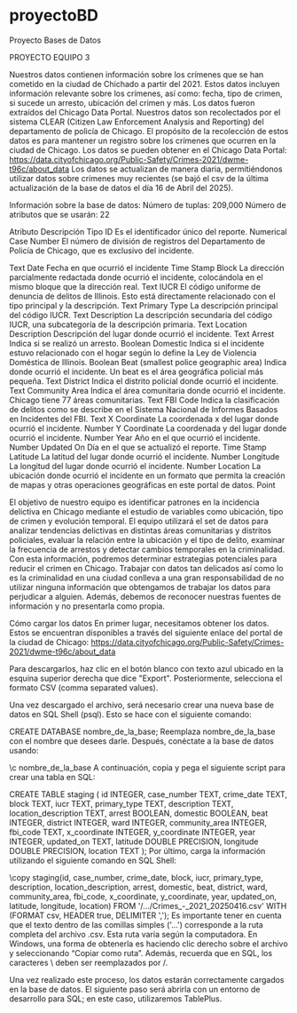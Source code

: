 # proyectoBD
Proyecto Bases de Datos

PROYECTO EQUIPO 3

Nuestros datos contienen información sobre los crímenes que se han cometido en la ciudad de Chichado a partir del 2021. Estos datos incluyen información relevante sobre los crímenes, así como: fecha, tipo de crimen, si sucede un arresto, ubicación del crimen y más. Los datos fueron extraídos del Chicago Data Portal.
	Nuestros datos son recolectados por el sistema CLEAR (Citizen Law Enforcement Analysis and Reporting) del departamento de policía de Chicago. El propósito de la recolección de estos datos es para mantener un registro sobre los crímenes que ocurren en la ciudad de Chicago. Los datos se pueden obtener en el Chicago Data Portal: https://data.cityofchicago.org/Public-Safety/Crimes-2021/dwme-t96c/about_data
Los datos se actualizan de manera diaria, permitiéndonos utilizar datos sobre crímenes muy recientes (se bajó el csv de la última actualización de la base de datos el día 16 de Abril del 2025). 

Información sobre la base de datos:
Número de tuplas: 209,000
Número de atributos que se usarán: 22

Atributo
Descripción
Tipo
ID
Es el identificador único del reporte.
Numerical
Case Number
El número de división de registros del Departamento de Policía de Chicago, que es exclusivo del incidente.


Text
Date
Fecha en que ocurrió el incidente
Time Stamp
Block
La dirección parcialmente redactada donde ocurrió el incidente, colocándola en el mismo bloque que la dirección real.
Text
IUCR
El código uniforme de denuncia de delitos de Illinois. Esto está directamente relacionado con el tipo principal y la descripción.
Text
Primary Type
La descripción principal del código IUCR.
Text
Description
La descripción secundaria del código IUCR, una subcategoría de la descripción primaria.
Text
Location Description
Descripción del lugar donde ocurrió el incidente.
Text
Arrest
Indica si se realizó un arresto.
Boolean
Domestic
Indica si el incidente estuvo relacionado con el hogar según lo define la Ley de Violencia Doméstica de Illinois.
Boolean
Beat (smallest police geographic area)
Indica donde ocurrió el incidente. Un beat es el área geográfica policial más pequeña.
Text
District
Indica el distrito policial donde ocurrió el incidente.
Text
Community Area
Indica el área comunitaria donde ocurrió el incidente. Chicago tiene 77 áreas comunitarias.
Text
FBI Code
Indica la clasificación de delitos como se describe en el Sistema Nacional de Informes Basados ​​en Incidentes del FBI.
Text
X Coordinate
La coordenada x del lugar donde ocurrió el incidente.
Number
Y Coordinate
La coordenada y del lugar donde ocurrió el incidente.
Number
Year
Año en el que ocurrió el incidente.
Number
Updated On
Día en el que se actualizó el reporte.
Time Stamp
Latitude
La latitud del lugar donde ocurrió el incidente.
Number
Longitude
La longitud del lugar donde ocurrió el incidente.
Number
Location
La ubicación donde ocurrió el incidente en un formato que permita la creación de mapas y otras operaciones geográficas en este portal de datos.
Point



El objetivo de nuestro equipo es identificar patrones en la incidencia delictiva en Chicago mediante el estudio de variables como ubicación, tipo de crimen y evolución temporal. El equipo utilizará el set de datos para analizar tendencias delictivas en distintas áreas comunitarias y distritos policiales, evaluar la relación entre la ubicación y el tipo de delito, examinar la frecuencia de arrestos y detectar cambios temporales en la criminalidad. Con esta información, podremos determinar estrategias potenciales para reducir el crimen en Chicago.
	Trabajar con datos tan delicados así como lo es la criminalidad en una ciudad conlleva a una gran responsabilidad de no utilizar ninguna información que obtengamos de trabajar los datos para perjudicar a alguien. Además, debemos de reconocer nuestras fuentes de información y no presentarla como propia. 

Cómo cargar los datos
En primer lugar, necesitamos obtener los datos. Estos se encuentran disponibles a través del siguiente enlace del portal de la ciudad de Chicago:
https://data.cityofchicago.org/Public-Safety/Crimes-2021/dwme-t96c/about_data

Para descargarlos, haz clic en el botón blanco con texto azul ubicado en la esquina superior derecha que dice "Export". Posteriormente, selecciona el formato CSV (comma separated values).

Una vez descargado el archivo, será necesario crear una nueva base de datos en SQL Shell (psql). Esto se hace con el siguiente comando:

CREATE DATABASE nombre_de_la_base;
Reemplaza nombre_de_la_base con el nombre que desees darle. Después, conéctate a la base de datos usando:

\c nombre_de_la_base
A continuación, copia y pega el siguiente script para crear una tabla en SQL:

CREATE TABLE staging (
    id INTEGER,
    case_number TEXT,
    crime_date TEXT,
    block TEXT,
    iucr TEXT,
    primary_type TEXT,
    description TEXT,
    location_description TEXT,
    arrest BOOLEAN,
    domestic BOOLEAN,
    beat INTEGER,
    district INTEGER,
    ward INTEGER,
    community_area INTEGER,
    fbi_code TEXT,
    x_coordinate INTEGER,
    y_coordinate INTEGER,
    year INTEGER,
    updated_on TEXT,
    latitude DOUBLE PRECISION,
    longitude DOUBLE PRECISION,
    location TEXT
);
Por último, carga la información utilizando el siguiente comando en SQL Shell:

\copy staging(id, case_number, crime_date, block, iucr, primary_type, description, location_description, arrest, domestic, beat, district, ward, community_area, fbi_code, x_coordinate, y_coordinate, year, updated_on, latitude, longitude, location) FROM '/.../Crimes_-_2021_20250416.csv' WITH (FORMAT csv, HEADER true, DELIMITER ',');
Es importante tener en cuenta que el texto dentro de las comillas simples ('...') corresponde a la ruta completa del archivo .csv. Esta ruta varía según la computadora. En Windows, una forma de obtenerla es haciendo clic derecho sobre el archivo y seleccionando “Copiar como ruta”. Además, recuerda que en SQL, los caracteres \ deben ser reemplazados por /.

Una vez realizado este proceso, los datos estarán correctamente cargados en la base de datos. El siguiente paso será abrirla con un entorno de desarrollo para SQL; en este caso, utilizaremos TablePlus.
